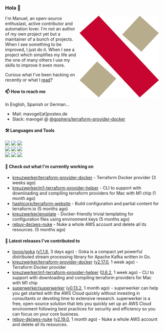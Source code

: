 ### Hola 👋

<img align="right" src="https://raw.githubusercontent.com/kreuzwerkerbot/kreuzwerkerbot/master/assets/xw.png" width="260">

I'm Manuel, an open-source enthusiast, active contributor and automation lover. I'm not an author of my own project 
yet but a maintainer of a bunch of projects. When I see something to be improved, I just do it. When I see a project
which simplifies my life and the one of many others I use my skills to improve it even more.

Curious what I've been hacking on recently or what I [read](https://www.goodreads.com/user/show/128554892-manuel-vogel)?

#### 📫 How to reach me
In English, Spanish or German...

- Mail: mavogel[at]posteo.de
- Slack: mavogel @ [@gophers/terraform-provider-docker](https://gophers.slack.com/archives/C01G9TN5V36)

#### 🛠 Languages and Tools
<p>

  <code><img width="10%" src="https://www.vectorlogo.zone/logos/golang/golang-horizontal.svg"></code>
  <code><img width="10%" src="https://www.vectorlogo.zone/logos/typescriptlang/typescriptlang-official.svg"></code>
  <code><img width="10%" src="https://www.vectorlogo.zone/logos/nodejs/nodejs-horizontal.svg"></code>
  <br />
  <code><img width="10%" src="https://www.vectorlogo.zone/logos/amazon_aws/amazon_aws-ar21.svg"></code>
  <code><img width="10%" src="https://www.vectorlogo.zone/logos/terraformio/terraformio-ar21.svg"></code>
  <code><img width="10%" src="https://www.vectorlogo.zone/logos/gnu_bash/gnu_bash-ar21.svg"></code>
  <br />
  <code><img width="10%" src="https://www.vectorlogo.zone/logos/kubernetes/kubernetes-ar21.svg"></code>
  <code><img width="10%" src="https://www.vectorlogo.zone/logos/docker/docker-ar21.svg"></code>
  <code><img width="10%" src="https://www.vectorlogo.zone/logos/containerdio/containerdio-ar21.svg"></code>
  <br />
 
</p>

#### 👷 Check out what I'm currently working on

- [kreuzwerker/terraform-provider-docker](https://github.com/kreuzwerker/terraform-provider-docker) - Terraform Docker provider (3 weeks ago)
- [kreuzwerker/m1-terraform-provider-helper](https://github.com/kreuzwerker/m1-terraform-provider-helper) - CLI to support with downloading and compiling terraform providers for Mac with M1 chip (1 month ago)
- [hashicorp/terraform-website](https://github.com/hashicorp/terraform-website) - Build configuration and partial content for terraform.io (5 months ago)
- [kreuzwerker/envplate](https://github.com/kreuzwerker/envplate) - Docker-friendly trivial templating for configuration files using environment keys (5 months ago)
- [rebuy-de/aws-nuke](https://github.com/rebuy-de/aws-nuke) - Nuke a whole AWS account and delete all its resources. (5 months ago)

#### 🔭 Latest releases I've contributed to

- [lovoo/goka](https://github.com/lovoo/goka) ([v1.1.6](https://github.com/lovoo/goka/releases/tag/v1.1.6), 3 days ago) - Goka is a compact yet powerful distributed stream processing library for Apache Kafka written in Go.
- [kreuzwerker/terraform-provider-docker](https://github.com/kreuzwerker/terraform-provider-docker) ([v2.17.0](https://github.com/kreuzwerker/terraform-provider-docker/releases/tag/v2.17.0), 1 week ago) - Terraform Docker provider
- [kreuzwerker/m1-terraform-provider-helper](https://github.com/kreuzwerker/m1-terraform-provider-helper) ([0.6.2](https://github.com/kreuzwerker/m1-terraform-provider-helper/releases/tag/0.6.2), 1 week ago) - CLI to support with downloading and compiling terraform providers for Mac with M1 chip
- [superwerker/superwerker](https://github.com/superwerker/superwerker) ([v0.13.2](https://github.com/superwerker/superwerker/releases/tag/v0.13.2), 1 month ago) - superwerker can help you get started with the AWS Cloud quickly without investing in consultants or devoting time to extensive research. superwerker is a free, open-source solution that lets you quickly set up an AWS Cloud environment following best practices for security and efficiency so you can focus on your core business. 
- [rebuy-de/aws-nuke](https://github.com/rebuy-de/aws-nuke) ([v2.19.0](https://github.com/rebuy-de/aws-nuke/releases/tag/v2.19.0), 1 month ago) - Nuke a whole AWS account and delete all its resources.



